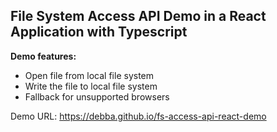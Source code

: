 ## File System Access API Demo in a React Application with Typescript ##

**Demo features:**

- Open file from local file system
- Write the file to local file system
- Fallback for unsupported browsers

Demo URL: https://debba.github.io/fs-access-api-react-demo

